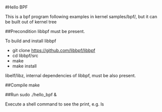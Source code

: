 #Hello BPF

This is a bpf program following examples in kernel samples/bpf/,
but it can be built out of kernel tree

##Precondition
libbpf must be present.

To build and install libbpf
- git clone https://github.com/libbpf/libbpf
- cd libbpf/src
- make
- make install

libelf/libz, internal dependencies of libbpf, must be also present.


##Compile
make

##Run
sudo ./hello_bpf &

Execute a shell command to see the print, e.g.  ls

